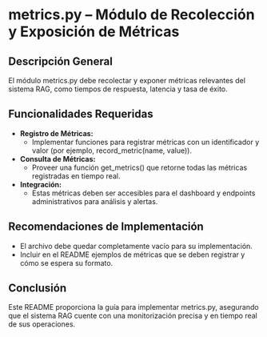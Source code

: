 # metrics.py – Módulo de Recolección y Exposición de Métricas

## Descripción General
El módulo metrics.py debe recolectar y exponer métricas relevantes del sistema RAG, como tiempos de respuesta, latencia y tasa de éxito.

## Funcionalidades Requeridas
- **Registro de Métricas:**  
  - Implementar funciones para registrar métricas con un identificador y valor (por ejemplo, record_metric(name, value)).
- **Consulta de Métricas:**  
  - Proveer una función get_metrics() que retorne todas las métricas registradas en tiempo real.
- **Integración:**  
  - Estas métricas deben ser accesibles para el dashboard y endpoints administrativos para análisis y alertas.

## Recomendaciones de Implementación
- El archivo debe quedar completamente vacío para su implementación.
- Incluir en el README ejemplos de métricas que se deben registrar y cómo se espera su formato.

## Conclusión
Este README proporciona la guía para implementar metrics.py, asegurando que el sistema RAG cuente con una monitorización precisa y en tiempo real de sus operaciones.
